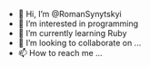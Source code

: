 - 👋 Hi, I’m @RomanSynytskyi
- 👀 I’m interested in programming
- 🌱 I’m currently learning Ruby
- 💞️ I’m looking to collaborate on ...
- 📫 How to reach me ...

<!---
RomanSynytskyi/RomanSynytskyi is a ✨ special ✨ repository because its `README.md` (this file) appears on your GitHub profile.
You can click the Preview link to take a look at your changes.
--->
